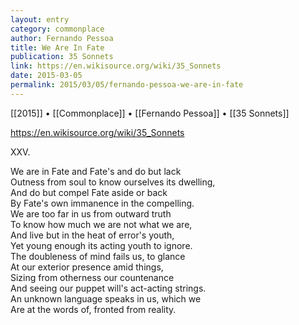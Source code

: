 ```yaml
---
layout: entry
category: commonplace
author: Fernando Pessoa
title: We Are In Fate
publication: 35 Sonnets
link: https://en.wikisource.org/wiki/35_Sonnets
date: 2015-03-05
permalink: 2015/03/05/fernando-pessoa-we-are-in-fate
---
```


[[2015]] • [[Commonplace]] • [[Fernando Pessoa]] • [[35 Sonnets]]

https://en.wikisource.org/wiki/35_Sonnets

XXV. 

We are in Fate and Fate's and do but lack
<br>Outness from soul to know ourselves its dwelling,
<br>And do but compel Fate aside or back
<br>By Fate's own immanence in the compelling.
<br>We are too far in us from outward truth
<br>To know how much we are not what we are,
<br>And live but in the heat of error's youth,
<br>Yet young enough its acting youth to ignore.
<br>The doubleness of mind fails us, to glance
<br>At our exterior presence amid things,
<br>Sizing from otherness our countenance
<br>And seeing our puppet will's act-acting strings.
<br>An unknown language speaks in us, which we
<br>Are at the words of, fronted from reality. 